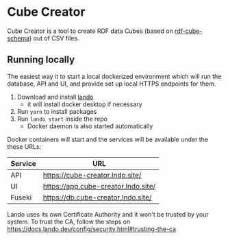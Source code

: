 
# Cube Creator

Cube Creator is a tool to create RDF data Cubes (based on
[rdf-cube-schema](https://github.com/zazuko/rdf-cube-schema)) out of CSV files.

## Running locally

The easiest way it to start a local dockerized environment which will run the database, API and UI, and provide set up local HTTPS endpoints for them.

1. Download and install [lando](https://github.com/lando/lando/releases)
   * it will install docker desktop if necessary
2. Run `yarn` to install packages 
2. Run `lando start` inside the repo
   * Docker daemon is also started automatically

Docker containers will start and the services will be available under the these URLs:

| Service | URL                                 |
| --      | --                                  |
| API     | https://cube-creator.lndo.site/     |
| UI      | https://app.cube-creator.lndo.site/ |
| Fuseki  | https://db.cube-creator.lndo.site/  |

Lando uses its own Certificate Authority and it won't be trusted by your system.
To trust the CA, follow the steps on https://docs.lando.dev/config/security.html#trusting-the-ca
